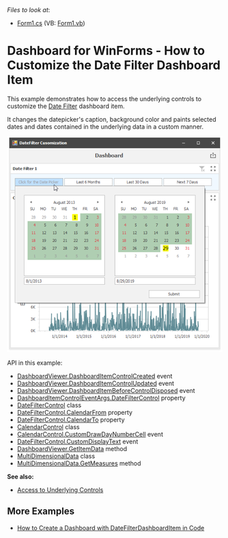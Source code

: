<!-- default file list -->
*Files to look at*:

* [Form1.cs](./CS/DateFilter_Customization/Form1.cs) (VB: [Form1.vb](./VB/DateFilter_Customization/Form1.vb))
<!-- default file list end -->

# Dashboard for WinForms - How to Customize the Date Filter Dashboard Item

This example demonstrates how to access the underlying controls to customize the [Date Filter](https://docs.devexpress.com/Dashboard/400675) dashboard item.

It changes the datepicker's caption, background color and paints selected dates and dates contained in the underlying data in a custom manner.

![screenshot](images/screenshot.png)

API in this example:

* [DashboardViewer.DashboardItemControlCreated](https://docs.devexpress.com/Dashboard/DevExpress.DashboardWin.DashboardViewer.DashboardItemControlCreated) event
* [DashboardViewer.DashboardItemControlUpdated](https://docs.devexpress.com/Dashboard/DevExpress.DashboardWin.DashboardViewer.DashboardItemControlUpdated) event
* [DashboardViewer.DashboardItemBeforeControlDisposed](https://docs.devexpress.com/Dashboard/DevExpress.DashboardWin.DashboardViewer.DashboardItemBeforeControlDisposed) event
* [DashboardItemControlEventArgs.DateFilterControl](https://docs.devexpress.com/Dashboard/DevExpress.DashboardWin.DashboardItemControlEventArgs.DateFilterControl) property
* [DateFilterControl](https://docs.devexpress.com/Dashboard/DevExpress.DashboardWin.DateFilterControl) class
* [DateFilterControl.CalendarFrom](https://docs.devexpress.com/Dashboard/DevExpress.DashboardWin.DateFilterControl.CalendarFrom) property
* [DateFilterControl.CalendarTo](https://docs.devexpress.com/Dashboard/DevExpress.DashboardWin.DateFilterControl.CalendarTo) property
* [CalendarControl](https://docs.devexpress.com/WindowsForms/DevExpress.XtraEditors.Controls.CalendarControl) class
* [CalendarControl.CustomDrawDayNumberCell](https://docs.devexpress.com/WindowsForms/DevExpress.XtraEditors.Controls.CalendarControlBase.CustomDrawDayNumberCell) event
* [DateFilterControl.CustomDisplayText](https://docs.devexpress.com/Dashboard/DevExpress.DashboardWin.DateFilterControl.CustomDisplayText) event
* [DashboardViewer.GetItemData](https://docs.devexpress.com/Dashboard/DevExpress.DashboardWin.DashboardViewer.GetItemData(System.String)) method
* [MultiDimensionalData](https://docs.devexpress.com/Dashboard/DevExpress.DashboardCommon.ViewerData.MultiDimensionalData) class
* [MultiDimensionalData.GetMeasures](https://docs.devexpress.com/Dashboard/DevExpress.DashboardCommon.ViewerData.MultiDimensionalData.GetMeasures) method




**See also:**

* [Access to Underlying Controls](https://docs.devexpress.com/Dashboard/18019)

## More Examples
- [How to Create a Dashboard with DateFilterDashboardItem in Code](https://github.com/DevExpress-Examples/winforms-dashboard-create-datefilterdashboarditem)
